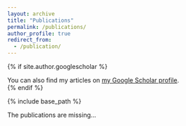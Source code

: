 ```yaml
---
layout: archive
title: "Publications"
permalink: /publications/
author_profile: true
redirect_from: 
  - /publication/
---
```


{% if site.author.googlescholar %}
  <div class="wordwrap">You can also find my articles on <a href="{{site.author.googlescholar}}">my Google Scholar profile</a>.</div>
{% endif %}

{% include base_path %}

The publications are missing...
<!-- 
{% for post in site.publications reversed %}
  {% include archive-single.html %}
{% endfor %} -->

